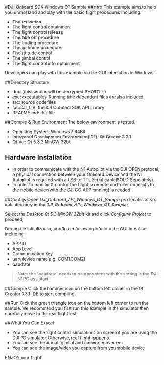 #DJI Onboard SDK Windows QT Sample
##Intro
This example aims to help you understand and play with the basic flight procedures including:

* The activation
* The flight control obtainment
* The flight control release
* The take off procedure
* The landing procedure
* The go home procedure
* The attitude control
* The gimbal control
* The flight control info obtainment  

Developers can play with this example via the GUI interaction in Windows.

##Directory Structure
* doc: (this section will be decrypted SHORTLY)
* exe: executables. Running time dependent files are also included.
* src: source code files
* src/DJI_LIB: the DJI Onboard SDK API Library
* README.md: this file

##Compile & Run Environment
The below environment is tested.
* Operating System: Windows 7 64Bit  
* Integrated Development Environment(IDE): Qt Creator 3.3.1  
* Qt Ver: Qt 5.3.2 MinGW 32bit  

## Hardware Installation
* In order to communicate with the N1 Autopilot via the DJI OPEN protocal, a physical connection between your Onboard Device and the N1 Autopilot is required with a USB to TTL Serial cable(SOLD Seperately).
* In order to monitor & control the flight, a remote controller connects to the mobile device(with the DJI GO APP running) is needed.

##Configs
Open *DJI_Onboard_API_Windows_QT_Sample.pro* locates at *src* sub-directory in the *DJI_Onboard_API_Windows_QT_Sample*;  

Select the *Desktop Qt 5.3 MinGW 32bit* kit and click *Configure Project* to proceed;

During the initialization, config the following info into the GUI interface including:

* APP ID
* App Level
* Communication Key
* uart device name(e.g. COM1,COM2)
* baudrate

>Note: the 'baudrate' needs to be consistent with the setting in the DJI N1 PC assistant.

##Compile
Click the hammer icon on the bottom left corner in the Qt Creator 3.3.1 IDE to start compiling.

##Run
Click the green triangle icon on the bottom left corner to run the sample.
We recommend you first run this example in the simulator then carefully move to the real flight test.

##What You Can Expect
* You can see the flight control simulations on screen if you are using the DJI PC simulator. Otherwise, real flight happens.
* You can see the actual 'gimbal and camera' movement
* You can see the image/video you capture from you mobile device

ENJOY your flight!
